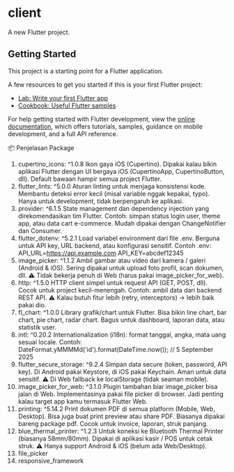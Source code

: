 # client

A new Flutter project.

## Getting Started

This project is a starting point for a Flutter application.

A few resources to get you started if this is your first Flutter project:

- [Lab: Write your first Flutter app](https://docs.flutter.dev/get-started/codelab)
- [Cookbook: Useful Flutter samples](https://docs.flutter.dev/cookbook)

For help getting started with Flutter development, view the
[online documentation](https://docs.flutter.dev/), which offers tutorials,
samples, guidance on mobile development, and a full API reference.

📦 Penjelasan Package
1. cupertino_icons: ^1.0.8
    Ikon gaya iOS (Cupertino).
    Dipakai kalau bikin aplikasi Flutter dengan UI bergaya iOS (CupertinoApp, CupertinoButton, dll).
    Default bawaan hampir semua project Flutter.
2. flutter_lints: ^5.0.0
    Aturan linting untuk menjaga konsistensi kode.
    Membantu deteksi error kecil (misal variable nggak kepakai, typo).
    Hanya untuk development, tidak berpengaruh ke aplikasi.
3. provider: ^6.1.5
    State management dan dependency injection yang direkomendasikan tim Flutter.
    Contoh: simpan status login user, theme app, atau data cart e-commerce.
    Mudah dipakai dengan ChangeNotifier dan Consumer.
4. flutter_dotenv: ^5.2.1
    Load variabel environment dari file .env.
    Berguna untuk API key, URL backend, atau konfigurasi sensitif.
    Contoh .env:
        API_URL=https://api.example.com
        API_KEY=abcdef12345
5. image_picker: ^1.1.2
    Ambil gambar atau video dari kamera / galeri (Android & iOS).
    Sering dipakai untuk upload foto profil, scan dokumen, dll.
    ⚠️ Tidak bekerja penuh di Web (harus pakai image_picker_for_web).
6. http: ^1.5.0
    HTTP client simpel untuk request API (GET, POST, dll).
    Cocok untuk project kecil-menengah.
    Contoh: ambil data dari backend REST API.
    ⚠️ Kalau butuh fitur lebih (retry, interceptors) → lebih baik pakai dio.
7. fl_chart: ^1.0.0
    Library grafik/chart untuk Flutter.
    Bisa bikin line chart, bar chart, pie chart, radar chart.
    Bagus untuk dashboard, laporan data, atau statistik user.
8. intl: ^0.20.2
    Internationalization (i18n): format tanggal, angka, mata uang sesuai locale.
    Contoh:
    DateFormat.yMMMMd('id').format(DateTime.now());
    // 5 September 2025
9. flutter_secure_storage: ^9.2.4
    Simpan data secure (token, password, API key).
    Di Android pakai Keystore, di iOS pakai Keychain.
    Aman untuk data sensitif.
    ⚠️ Di Web fallback ke localStorage (tidak seaman mobile).
10. image_picker_for_web: ^3.1.0
    Plugin tambahan biar image_picker bisa jalan di Web.
    Implementasinya pakai file picker di browser.
    Jadi penting kalau target app kamu termasuk Flutter Web.
11. printing: ^5.14.2
    Print dokumen PDF di semua platform (Mobile, Web, Desktop).
    Bisa juga buat print preview atau share PDF.
    Biasanya dipakai bareng package pdf.
    Cocok untuk invoice, laporan, struk panjang.
12. blue_thermal_printer: ^1.2.3
    Untuk koneksi ke Bluetooth Thermal Printer (biasanya 58mm/80mm).
    Dipakai di aplikasi kasir / POS untuk cetak struk.
    ⚠️ Hanya support Android & iOS (belum ada Web/Desktop).
13. file_picker
14. responsive_framework